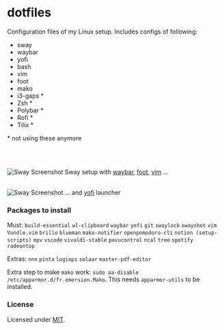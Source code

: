 # dotfiles

Configuration files of my Linux setup. Includes configs of following:
- sway
- waybar
- yofi
- bash
- vim
- foot
- mako
- i3-gaps *
- Zsh *
- Polybar *
- Rofi *
- Tilix *

\* not using these anymore

<br/><br/>

![Sway Screenshot](https://i.imgur.com/iZn2J1u.png)
Sway setup with [waybar](https://github.com/Alexays/Waybar), [foot](https://codeberg.org/dnkl/foot), [vim](https://github.com/vim/vim) ...<br><br>

![Sway Screenshot](https://i.imgur.com/nzkXyyu.png)
... and [yofi](https://github.com/l4l/yofi) launcher

### Packages to install

Must: `build-essential` `wl-clipboard` `waybar` `yofi` `git` `swaylock` `swayshot` `vim` `Vundle.vim` `brillo` `blueman` `mako-notifier` `openpomodoro-cli` `notion (setup-scripts)` `mpv` `vscode` `vivaldi-stable` `pavucontrol` `ncal` `tree` `spotify` `radeontop`

Extras: `nnn` `pinta` `logiops` `solaar` `master-pdf-editor`

Extra step to make `mako` work: `sudo aa-disable /etc/apparmor.d/fr.emersion.Mako`. This needs `apparmor-utils` to be installed.

### License
Licensed under [MIT](https://github.com/mrpandey/dotfiles/blob/master/LICENSE).

